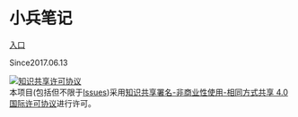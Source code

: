 # 小兵笔记

[入口](https://github.com/acecode/blog/issues)

Since<time>2017.06.13</time>

<a rel="license" href="http://creativecommons.org/licenses/by-nc-sa/4.0/">
    <img alt="知识共享许可协议" style="border-width:0" src="https://i.creativecommons.org/l/by-nc-sa/4.0/88x31.png" />
</a>
<br />
本项目(包括但不限于<a href="https://github.com/acecode/blog/issues">Issues</a>)采用<a rel="license" href="http://creativecommons.org/licenses/by-nc-sa/4.0/">知识共享署名-非商业性使用-相同方式共享 4.0 国际许可协议</a>进行许可。
